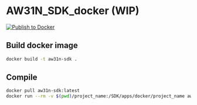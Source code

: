 # AW31N_SDK_docker (WIP)

[![Publish to Docker](https://github.com/VolWaves/AW31N_SDK_docker/actions/workflows/publish.yml/badge.svg)](https://github.com/VolWaves/AW31N_SDK_docker/actions/workflows/publish.yml)

## Build docker image

```bash
docker build -t aw31n-sdk .
```

## Compile

```bash
docker pull aw31n-sdk:latest
docker run --rm -v $(pwd)/project_name:/SDK/apps/docker/project_name aw31n-sdk:latest /bin/bash -c "cd project_name/board/bd47 && make"
```

